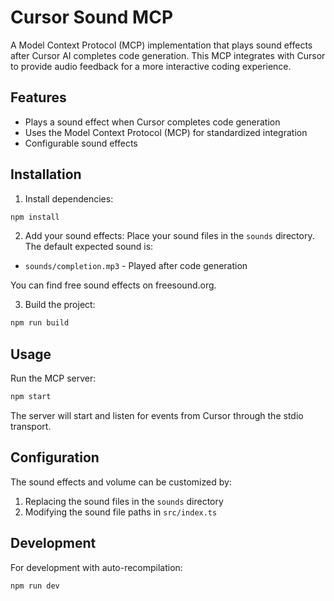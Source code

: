 # Cursor Sound MCP

A Model Context Protocol (MCP) implementation that plays sound effects after Cursor AI completes code generation. This MCP integrates with Cursor to provide audio feedback for a more interactive coding experience.

## Features

- Plays a sound effect when Cursor completes code generation
- Uses the Model Context Protocol (MCP) for standardized integration
- Configurable sound effects

## Installation

1. Install dependencies:
```bash
npm install
```

2. Add your sound effects:
Place your sound files in the `sounds` directory. The default expected sound is:
- `sounds/completion.mp3` - Played after code generation

You can find free sound effects on freesound.org.

3. Build the project:
```bash
npm run build
```

## Usage

Run the MCP server:
```bash
npm start
```

The server will start and listen for events from Cursor through the stdio transport.

## Configuration

The sound effects and volume can be customized by:
1. Replacing the sound files in the `sounds` directory
2. Modifying the sound file paths in `src/index.ts`

## Development

For development with auto-recompilation:
```bash
npm run dev
```
